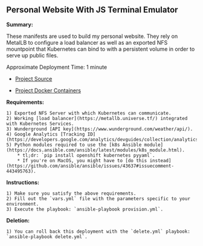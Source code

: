 ## Personal Website With JS Terminal Emulator

**Summary:**

These manifests are used to build my personal website. They rely on MetalLB to configure a load balancer as well as an exported NFS mountpoint that Kubernetes can bind to with a persistent volume in order to serve up public files. 

Approximate Deployment Time: 1 minute

* [Project Source](https://github.com/zimmertr/Personal-Website-With-JS-Terminal-Emulator)

* [Project Docker Containers](https://github.com/zimmertr/Personal-Website-With-JS-Terminal-Emulator/tree/master/Docker)

**Requirements:**  

    1) Exported NFS Server with which Kubernetes can communicate.  
    2) Working [load balancer](https://metallb.universe.tf/) integrated with Kubernetes Services.  
    3) Wunderground [API key](https://www.wunderground.com/weather/api/).  
    4) Google Analytics [Tracking ID](https://developers.google.com/analytics/devguides/collection/analyticsjs/).  
    5) Python modules required to use the [k8s Ansible module](https://docs.ansible.com/ansible/latest/modules/k8s_module.html).  
        * tl;dr: `pip install openshift kubernetes pyyaml`.  
        * If you're on MacOS, you might have to [do this instead](https://github.com/ansible/ansible/issues/43637#issuecomment-443495763).  

**Instructions:**  

    1) Make sure you satisfy the above requirements.   
    2) Fill out the `vars.yml` file with the parameters specific to your environment.  
    3) Execute the playbook: `ansible-playbook provision.yml`.  

**Deletion:**  

    1) You can roll back this deployment with the `delete.yml` playbook: `ansible-playbook delete.yml`.
